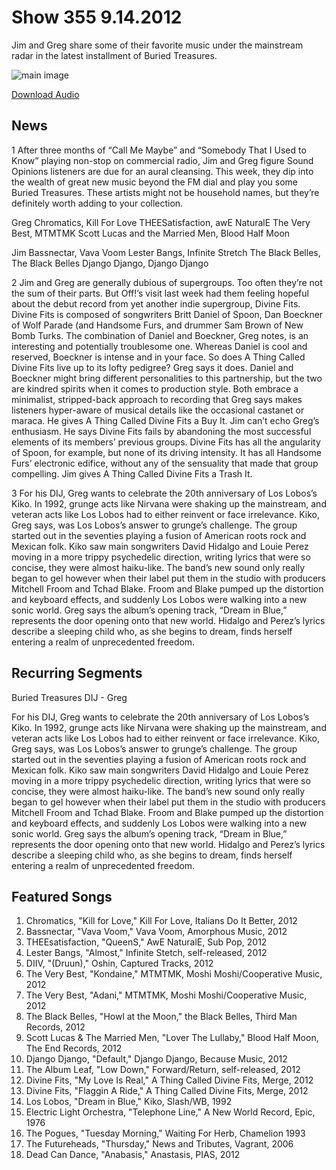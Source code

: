 # Show 355 9.14.2012
Jim and Greg share some of their favorite music under the mainstream radar in the latest installment of Buried Treasures.

![main image](http://www.soundopinions.org/images/treasures.jpg)

[Download Audio](http://audio.soundopinions.org/streams/2012/09/so_20120914.m3u)

## News
1 After three months of “Call Me Maybe” and “Somebody That I Used to Know” playing non-stop on commercial radio, Jim and Greg figure Sound Opinions listeners are due for an aural cleansing. This week, they dip into the wealth of great new music beyond the FM dial and play you some Buried Treasures. These artists might not be household names, but they’re definitely worth adding to your collection.

Greg
Chromatics, Kill For Love
THEESatisfaction, awE NaturalE
The Very Best, MTMTMK
Scott Lucas and the Married Men, Blood Half Moon

Jim
Bassnectar, Vava Voom
Lester Bangs, Infinite Stretch
The Black Belles, The Black Belles
Django Django, Django Django

2 Jim and Greg are generally dubious of supergroups. Too often they’re not the sum of their parts. But Off!’s visit last week had them feeling hopeful about the debut record from yet another indie supergroup, Divine Fits. Divine Fits is composed of songwriters Britt Daniel of Spoon, Dan Boeckner of Wolf Parade (and Handsome Furs, and drummer Sam Brown of New Bomb Turks. The combination of Daniel and Boeckner, Greg notes, is an interesting and potentially troublesome one. Whereas Daniel is cool and reserved, Boeckner is intense and in your face. So does A Thing Called Divine Fits live up to its lofty pedigree? Greg says it does. Daniel and Boeckner might bring different personalities to this partnership, but the two are kindred spirits when it comes to production style. Both embrace a minimalist, stripped-back approach to recording that Greg says makes listeners hyper-aware of musical details like the occasional castanet or maraca. He gives A Thing Called Divine Fits a Buy It. Jim can’t echo Greg’s enthusiasm. He says Divine Fits fails by abandoning the most successful elements of its members’ previous groups. Divine Fits has all the angularity of Spoon, for example, but none of its driving intensity. It has all Handsome Furs’ electronic edifice, 
without any of the sensuality that made that group compelling. Jim gives A Thing Called Divine Fits a Trash It.

3 For his DIJ, Greg wants to celebrate the 20th anniversary of Los Lobos’s Kiko. In 1992, grunge acts like Nirvana were shaking up the mainstream, and veteran acts like Los Lobos had to either reinvent or face irrelevance. Kiko, Greg says, was Los Lobos’s answer to grunge’s challenge. The group started out in the seventies playing a fusion of American roots rock and Mexican folk. Kiko saw main songwriters David Hidalgo and Louie Perez moving in a more trippy psychedelic direction, writing lyrics that were so concise, they were almost haiku-like. The band’s new sound only really began to gel however when their label put them in the studio with producers Mitchell Froom and Tchad Blake. Froom and Blake pumped up the distortion and keyboard effects, and suddenly Los Lobos were walking into a new sonic world. Greg says the album’s opening track, “Dream in Blue,” represents the door opening onto that new world. Hidalgo and Perez’s lyrics describe a sleeping child who, as she begins to dream, finds herself entering a realm of unprecedented freedom.

## Recurring Segments
Buried Treasures
DIJ - Greg

For his DIJ, Greg wants to celebrate the 20th anniversary of Los Lobos’s Kiko. In 1992, grunge acts like Nirvana were shaking up the mainstream, and veteran acts like Los Lobos had to either reinvent or face irrelevance. Kiko, Greg says, was Los Lobos’s answer to grunge’s challenge. The group started out in the seventies playing a fusion of American roots rock and Mexican folk. Kiko saw main songwriters David Hidalgo and Louie Perez moving in a more trippy psychedelic direction, writing lyrics that were so concise, they were almost haiku-like. The band’s new sound only really began to gel however when their label put them in the studio with producers Mitchell Froom and Tchad Blake. Froom and Blake pumped up the distortion and keyboard effects, and suddenly Los Lobos were walking into a new sonic world. Greg says the album’s opening track, “Dream in Blue,” represents the door opening onto that new world. Hidalgo and Perez’s lyrics describe a sleeping child who, as she begins to dream, finds herself entering a realm of unprecedented freedom.

## Featured Songs
1. Chromatics, "Kill for Love," Kill For Love, Italians Do It Better, 2012
2. Bassnectar, "Vava Voom," Vava Voom, Amorphous Music, 2012
3. THEEsatisfaction, "QueenS," AwE NaturalE, Sub Pop, 2012
4. Lester Bangs, "Almost," Infinite Stetch, self-released, 2012
5. DIIV, "(Druun)," Oshin, Captured Tracks, 2012
6. The Very Best, "Kondaine," MTMTMK, Moshi Moshi/Cooperative Music, 2012
7. The Very Best, "Adani," MTMTMK, Moshi Moshi/Cooperative Music, 2012
8. The Black Belles, "Howl at the Moon," the Black Belles, Third Man Records, 2012
9. Scott Lucas & The Married Men, "Lover The Lullaby," Blood Half Moon, The End Records, 2012
10. Django Django, "Default," Django Django, Because Music, 2012
11. The Album Leaf, "Low Down," Forward/Return, self-released, 2012
12. Divine Fits, "My Love Is Real," A Thing Called Divine Fits, Merge, 2012
13. Divine Fits, "Flaggin A Ride," A Thing Called Divine Fits, Merge, 2012
14. Los Lobos, "Dream in Blue," Kiko, Slash/WB, 1992
15. Electric Light Orchestra, "Telephone Line," A New World Record, Epic, 1976
16. The Pogues, "Tuesday Morning," Waiting For Herb, Chamelion 1993
17. The Futureheads, "Thursday," News and Tributes,  Vagrant, 2006
18. Dead Can Dance, "Anabasis," Anastasis, PIAS, 2012
